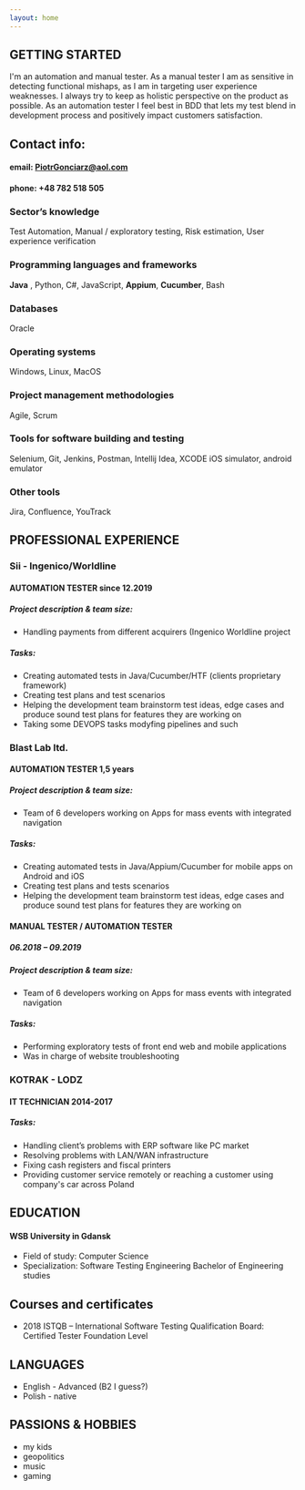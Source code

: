 ```yaml
---
layout: home
---
```


## GETTING STARTED

I'm an automation and manual tester. As a manual tester I am as sensitive in detecting functional mishaps, as I am in targeting user experience weaknesses. I always try to keep as holistic perspective on the product as possible. As an automation tester I feel best in BDD that lets my test blend in development process and positively impact customers satisfaction.
## Contact info:
#### email: [PiotrGonciarz@aol.com](mailto:piotrgonciarz@aol.com)
#### phone: +48 782 518 505

### Sector’s knowledge
Test Automation, Manual / exploratory testing, Risk estimation, User experience verification

### Programming languages and frameworks
**Java** , Python, C#, JavaScript, **Appium**, **Cucumber**, Bash

### Databases

Oracle

### Operating systems
Windows, Linux, MacOS
### Project management methodologies
Agile, Scrum
### Tools for software building and testing
Selenium, Git, Jenkins, Postman, Intellij Idea, XCODE iOS simulator, android emulator
### Other tools
Jira, Confluence, YouTrack

## PROFESSIONAL EXPERIENCE

### Sii - Ingenico/Worldline

#### AUTOMATION TESTER since 12.2019

##### Project description & team size:

- Handling payments from different acquirers (Ingenico Worldline project
##### Tasks:

- Creating automated tests in Java/Cucumber/HTF (clients proprietary framework)
- Creating test plans and test scenarios
- Helping the development team brainstorm test ideas, edge cases and produce sound test plans for features they are working on
- Taking some DEVOPS tasks modyfing pipelines and such

### Blast Lab ltd.

#### AUTOMATION TESTER 1,5 years

##### Project description & team size:

-	Team of 6 developers working on Apps for mass events with integrated navigation
##### Tasks:

- Creating automated tests in Java/Appium/Cucumber for mobile apps on Android and iOS
- Creating test plans and tests scenarios
- Helping the development team brainstorm test ideas, edge cases and produce sound test plans for features they are working on
#### MANUAL TESTER / AUTOMATION TESTER

##### 06.2018 – 09.2019

##### Project description & team size:

- Team of 6 developers working on Apps for mass events with integrated navigation

##### Tasks:

- Performing exploratory tests of front end web and mobile applications
- Was in charge of website troubleshooting

### KOTRAK - LODZ

#### IT TECHNICIAN 2014-2017

##### Tasks:

- Handling client’s problems with ERP software like PC market
- Resolving problems with LAN/WAN infrastructure
- Fixing cash registers and fiscal printers
- Providing customer service remotely or reaching a customer using company's car across Poland

## EDUCATION

#### WSB University in Gdansk

- Field of study: Computer Science
- Specialization: Software Testing Engineering Bachelor of Engineering studies

## Courses and certificates

- 2018 ISTQB – International Software Testing Qualification Board: Certified Tester Foundation Level


## LANGUAGES

- English - Advanced (B2 I guess?)
- Polish - native

## PASSIONS & HOBBIES

- my kids
- geopolitics
- music
- gaming


